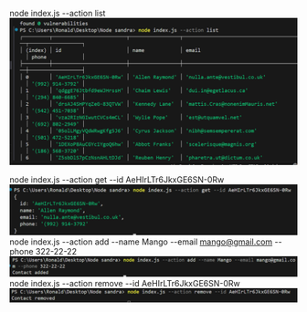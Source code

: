 node index.js --action list
![alt text](image.png)

node index.js --action get --id AeHIrLTr6JkxGE6SN-0Rw
![alt text](image-1.png)
node index.js --action add --name Mango --email mango@gmail.com --phone 322-22-22
![alt text](image-2.png)
node index.js --action remove --id AeHIrLTr6JkxGE6SN-0Rw
![alt text](image-3.png)
